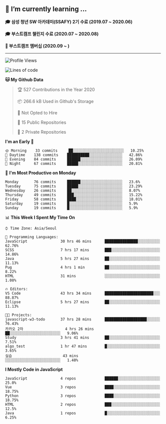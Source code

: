 ## 🌱 I’m currently learning ...

**🎓 삼성 청년 SW 아카데미(SSAFY) 2기 수료 (2019.07 ~ 2020.06)**

**🎓 부스트캠프 챌린지 수료 (2020.07 ~ 2020.08)**

**🏃  부스트캠프 멤버십 (2020.09 ~ )**
 
-----

<!--START_SECTION:waka-->
![Profile Views](http://img.shields.io/badge/Profile%20Views-208-blue)

![Lines of code](https://img.shields.io/badge/From%20Hello%20World%20I%27ve%20Written-34.4%20million%20lines%20of%20code-blue)

**🐱 My Github Data** 

> 🏆 527 Contributions in the Year 2020
 > 
> 📦 266.6 kB Used in Github's Storage 
 > 
> 🚫 Not Opted to Hire
 > 
> 📜 15 Public Repositories
 > 
> 🔑 2 Private Repositories 

**I'm an Early 🐤** 

```text
🌞 Morning    33 commits     ██░░░░░░░░░░░░░░░░░░░░░░░   10.25% 
🌆 Daytime    138 commits    ██████████░░░░░░░░░░░░░░░   42.86% 
🌃 Evening    84 commits     ██████░░░░░░░░░░░░░░░░░░░   26.09% 
🌙 Night      67 commits     █████░░░░░░░░░░░░░░░░░░░░   20.81%

```
📅 **I'm Most Productive on Monday** 

```text
Monday       76 commits     ██████░░░░░░░░░░░░░░░░░░░   23.6% 
Tuesday      75 commits     █████░░░░░░░░░░░░░░░░░░░░   23.29% 
Wednesday    26 commits     ██░░░░░░░░░░░░░░░░░░░░░░░   8.07% 
Thursday     49 commits     ███░░░░░░░░░░░░░░░░░░░░░░   15.22% 
Friday       58 commits     ████░░░░░░░░░░░░░░░░░░░░░   18.01% 
Saturday     19 commits     █░░░░░░░░░░░░░░░░░░░░░░░░   5.9% 
Sunday       19 commits     █░░░░░░░░░░░░░░░░░░░░░░░░   5.9%

```


📊 **This Week I Spent My Time On** 

```text
⌚︎ Time Zone: Asia/Seoul

💬 Programming Languages: 
JavaScript               30 hrs 46 mins      ███████████████░░░░░░░░░░   62.76% 
SCSS                     7 hrs 17 mins       ███░░░░░░░░░░░░░░░░░░░░░░   14.86% 
Java                     5 hrs 27 mins       ██░░░░░░░░░░░░░░░░░░░░░░░   11.13% 
Pug                      4 hrs 1 min         ██░░░░░░░░░░░░░░░░░░░░░░░   8.22% 
HTML                     31 mins             ░░░░░░░░░░░░░░░░░░░░░░░░░   1.08%

🔥 Editors: 
VS Code                  43 hrs 34 mins      ██████████████████████░░░   88.87% 
Eclipse                  5 hrs 27 mins       ██░░░░░░░░░░░░░░░░░░░░░░░   11.13%

🐱‍💻 Projects: 
javascript-w3-todo       37 hrs 28 mins      ███████████████████░░░░░░   76.43% 
카카오 2차                   4 hrs 26 mins       ██░░░░░░░░░░░░░░░░░░░░░░░   9.06% 
Study                    3 hrs 41 mins       ██░░░░░░░░░░░░░░░░░░░░░░░   7.51% 
algo_test                1 hr 47 mins        █░░░░░░░░░░░░░░░░░░░░░░░░   3.65% 
실습                       43 mins             ░░░░░░░░░░░░░░░░░░░░░░░░░   1.48%

```

**I Mostly Code in JavaScript** 

```text
JavaScript               4 repos             ██████░░░░░░░░░░░░░░░░░░░   25.0% 
Vue                      3 repos             ████░░░░░░░░░░░░░░░░░░░░░   18.75% 
Python                   3 repos             ████░░░░░░░░░░░░░░░░░░░░░   18.75% 
HTML                     2 repos             ███░░░░░░░░░░░░░░░░░░░░░░   12.5% 
Java                     1 repos             █░░░░░░░░░░░░░░░░░░░░░░░░   6.25%

```



<!--END_SECTION:waka-->
